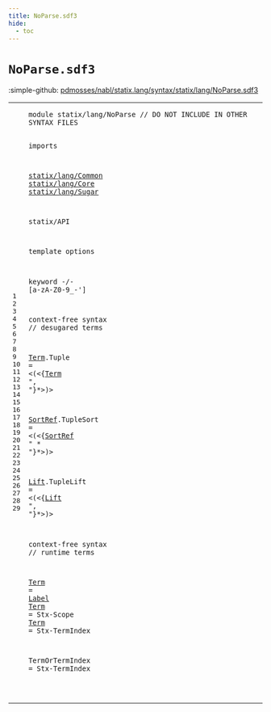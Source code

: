 ```yaml
---
title: NoParse.sdf3
hide:
  - toc
---
```


# `NoParse.sdf3`

:simple-github: [pdmosses/nabl/statix.lang/syntax/statix/lang/NoParse.sdf3]

[pdmosses/nabl/statix.lang/syntax/statix/lang/NoParse.sdf3]: https://github.com/pdmosses/nabl/blob/master/statix.lang/syntax/statix/lang/NoParse.sdf3 "The source file on GitHub"

<div class="sdf3"><table class="highlighttable"><tbody><tr><td class="linenos"><div class="linenodiv"><pre><span></span>1
2
3
4
5
6
7
8
9
10
11
12
13
14
15
16
17
18
19
20
21
22
23
24
25
26
27
28
29
</pre></div></td>
<td class="code"><pre><code><span class="keyword">module</span> <span id="statix/lang/NoParse_7_26" title="Not referenced locally, nor via imports">statix/lang/NoParse</span> <span class="layout">// DO NOT INCLUDE IN OTHER SYNTAX FILES</span>

<span class="keyword">imports</span>

  <a href="../Common.sdf3#statix/lang/Common_7_25" id="statix/lang/Common_79_97" title="Defined at ../Common.sdf3 line 1">statix/lang/Common</a>
  <a href="../Core.sdf3#statix/lang/Core_7_23" id="statix/lang/Core_100_116" title="Defined at ../Core.sdf3 line 1">statix/lang/Core</a>
  <a href="../Sugar.sdf3#statix/lang/Sugar_7_24" id="statix/lang/Sugar_119_136" title="Defined at ../Sugar.sdf3 line 1">statix/lang/Sugar</a>

  <span title="External reference">statix/API</span>

<span class="keyword">template options</span>

  <span class="keyword">keyword</span> -/- [<span class="cons_Regular">a</span>-<span class="cons_Regular">z</span><span class="cons_Regular">A</span>-<span class="cons_Regular">Z</span><span class="cons_Regular">0</span>-<span class="cons_Regular">9</span>\_\-\']

<span class="keyword">context-free syntax</span> <span class="layout">// desugared terms</span>

  <a href="#Term_262_266" id="Term_245_249" title="Referenced at line 17">Term</a>.<span class="cons_Constructor"><span id="Tuple_250_255" title="Not referenced locally, nor via imports">Tuple</span></span> = &lt;<span class="cons_String">(</span>&lt;{<a href="#Term_245_249" id="Term_262_266" title="Defined at line 17, 25, 26, 27">Term</a> <span class="cons_Lit">", "</span>}*&gt;<span class="cons_String">)</span>&gt;

  <a href="#SortRef_304_311" id="SortRef_280_287" title="Referenced at line 19">SortRef</a>.<span class="cons_Constructor"><span id="TupleSort_288_297" title="Not referenced locally, nor via imports">TupleSort</span></span> = &lt;<span class="cons_String">(</span>&lt;{<a href="#SortRef_280_287" id="SortRef_304_311" title="Defined at line 19">SortRef</a> <span class="cons_Lit">" * "</span>}*&gt;<span class="cons_String">)</span>&gt;

  <a href="#Lift_347_351" id="Lift_326_330" title="Referenced at line 21">Lift</a>.<span class="cons_Constructor"><span id="TupleLift_331_340" title="Not referenced locally, nor via imports">TupleLift</span></span> = &lt;<span class="cons_String">(</span>&lt;{<a href="#Lift_326_330" id="Lift_347_351" title="Defined at line 21">Lift</a> <span class="cons_Lit">", "</span>}*&gt;<span class="cons_String">)</span>&gt;

<span class="keyword">context-free syntax</span> <span class="layout">// runtime terms</span>

  <a href="#Term_262_266" id="Term_403_407" title="Referenced at line 17">Term</a> = <a href="../Core.sdf3#Label_4187_4192" id="Label_410_415" title="Defined at ../Core.sdf3 line 196">Label</a>
  <a href="#Term_262_266" id="Term_418_422" title="Referenced at line 17">Term</a> = <span title="External reference">Stx-Scope</span>
  <a href="#Term_262_266" id="Term_437_441" title="Referenced at line 17">Term</a> = <span title="External reference">Stx-TermIndex</span>

  <span id="TermOrTermIndex_461_476" title="Not referenced locally, nor via imports">TermOrTermIndex</span> = <span title="External reference">Stx-TermIndex</span>

</code></pre></td></tr></tbody></table></div>